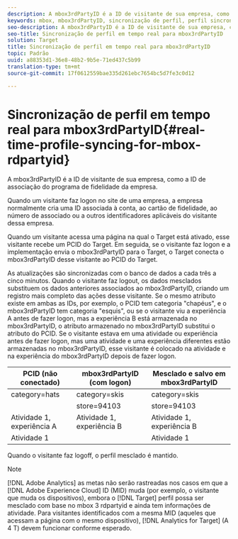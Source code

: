 ```yaml
---
description: A mbox3rdPartyID é a ID de visitante de sua empresa, como a ID de associação do programa de fidelidade da empresa.
keywords: mbox, mbox3rdPartyID, sincronização de perfil, perfil sincronizado
seo-description: A mbox3rdPartyID é a ID de visitante de sua empresa, como a ID de associação do programa de fidelidade da empresa.
seo-title: Sincronização de perfil em tempo real para mbox3rdPartyID
solution: Target
title: Sincronização de perfil em tempo real para mbox3rdPartyID
topic: Padrão
uuid: a88353d1-36e8-48b2-9b5e-71ed437c5b99
translation-type: tm+mt
source-git-commit: 17f0612559bae335d261ebc7654bc5d7fe3c0d12

---
```



# Sincronização de perfil em tempo real para mbox3rdPartyID{#real-time-profile-syncing-for-mbox-rdpartyid}

A mbox3rdPartyID é a ID de visitante de sua empresa, como a ID de associação do programa de fidelidade da empresa.

Quando um visitante faz logon no site de uma empresa, a empresa normalmente cria uma ID associada à conta, ao cartão de fidelidade, ao número de associado ou a outros identificadores aplicáveis do visitante dessa empresa.

Quando um visitante acessa uma página na qual o Target está ativado, esse visitante recebe um PCID do Target. Em seguida, se o visitante faz logon e a implementação envia o mbox3rdPartyID para o Target, o Target conecta o mbox3rdPartyID desse visitante ao PCID do Target.

As atualizações são sincronizadas com o banco de dados a cada três a cinco minutos. Quando o visitante faz logout, os dados mesclados substituem os dados anteriores associados ao mbox3rdPartyID, criando um registro mais completo das ações desse visitante. Se o mesmo atributo existe em ambas as IDs, por exemplo, o PCID tem categoria &quot;chapéus&quot;, e o mbox3rdPartyID tem categoria &quot;esquis&quot;, ou se o visitante viu a experiência A antes de fazer logon, mas a experiência B está armazenada no mbox3rdPartyID, o atributo armazenado no mbox3rdPartyID substitui o atributo do PCID. Se o visitante estava em uma atividade ou experiência antes de fazer logon, mas uma atividade e uma experiência diferentes estão armazenadas no mbox3rdPartyID, esse visitante é colocado na atividade e na experiência do mbox3rdPartyID depois de fazer logon.

| PCID (não conectado) | mbox3rdPartyID (com logon) | Mesclado e salvo em mbox3rdPartyID |
|---|---|---|
| category=hats | category=skis | category=skis |
|  | store=94103 | store=94103 |
| Atividade 1, experiência A | Atividade 1, experiência B | Atividade 1, experiência B |
| Atividade 1 |  | Atividade 1 |

Quando o visitante faz logoff, o perfil mesclado é mantido.

>[!NOTE]
>
>[!DNL Adobe Analytics] as metas não serão rastreadas nos casos em que a [!DNL Adobe Experience Cloud] ID (MID) muda (por exemplo, o visitante que muda os dispositivos), embora o [!DNL Target] perfil possa ser mesclado com base no mbox 3 rdpartyid e ainda tem informações de atividade. Para visitantes identificados com a mesma MID (aqueles que acessam a página com o mesmo dispositivo), [!DNL Analytics for Target] (A 4 T) devem funcionar conforme esperado.
